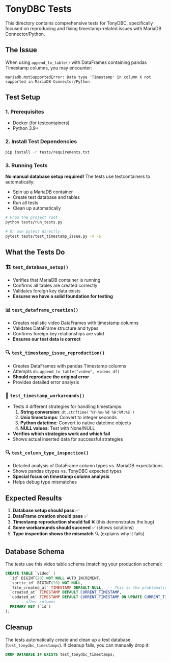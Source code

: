 # TonyDBC Tests

This directory contains comprehensive tests for TonyDBC, specifically focused on reproducing and fixing timestamp-related issues with MariaDB Connector/Python.

## The Issue

When using `append_to_table()` with DataFrames containing pandas Timestamp columns, you may encounter:

```
mariadb.NotSupportedError: Data type 'Timestamp' in column X not supported in MariaDB Connector/Python
```

## Test Setup

### 1. Prerequisites

- Docker (for testcontainers)
- Python 3.9+

### 2. Install Test Dependencies

```bash
pip install -r tests/requirements.txt
```

### 3. Running Tests

**No manual database setup required!** The tests use testcontainers to automatically:
- Spin up a MariaDB container
- Create test database and tables  
- Run all tests
- Clean up automatically

```bash
# From the project root
python tests/run_tests.py

# Or use pytest directly
pytest tests/test_timestamp_issue.py -v -s
```

## What the Tests Do

### 🏗️ `test_database_setup()`
- Verifies that MariaDB container is running
- Confirms all tables are created correctly
- Validates foreign key data exists
- **Ensures we have a solid foundation for testing**

### 📊 `test_dataframe_creation()`
- Creates realistic video DataFrames with timestamp columns
- Validates DataFrame structure and types
- Confirms foreign key relationships are valid
- **Ensures our test data is correct**

### 🔍 `test_timestamp_issue_reproduction()`
- Creates DataFrames with pandas Timestamp columns
- Attempts `db.append_to_table("video", videos_df)`
- **Should reproduce the original error**
- Provides detailed error analysis

### 🔧 `test_timestamp_workarounds()`
- Tests 4 different strategies for handling timestamps:
  1. **String conversion**: `dt.strftime('%Y-%m-%d %H:%M:%S')`
  2. **Unix timestamps**: Convert to integer seconds
  3. **Python datetime**: Convert to native datetime objects  
  4. **NULL values**: Test with None/NULL
- **Verifies which strategies work and which fail**
- Shows actual inserted data for successful strategies

### 🔍 `test_column_type_inspection()`
- Detailed analysis of DataFrame column types vs. MariaDB expectations
- Shows pandas dtypes vs. TonyDBC expected types
- **Special focus on timestamp column analysis**
- Helps debug type mismatches

## Expected Results

1. **Database setup should pass** ✅
2. **DataFrame creation should pass** ✅  
3. **Timestamp reproduction should fail** ❌ (this demonstrates the bug)
4. **Some workarounds should succeed** ✅ (shows solutions)
5. **Type inspection shows the mismatch** 🔍 (explains why it fails)

## Database Schema

The tests use this video table schema (matching your production schema):

```sql
CREATE TABLE `video` (
  `id` BIGINT(20) NOT NULL AUTO_INCREMENT,
  `sortie_id` BIGINT(20) NOT NULL,
  `file_created_at` TIMESTAMP DEFAULT NULL,  -- This is the problematic column
  `created_at` TIMESTAMP DEFAULT CURRENT_TIMESTAMP,
  `updated_at` TIMESTAMP DEFAULT CURRENT_TIMESTAMP ON UPDATE CURRENT_TIMESTAMP,
  -- ... other columns
  PRIMARY KEY (`id`)
);
```

## Cleanup

The tests automatically create and clean up a test database (`test_tonydbc_timestamps`).
If cleanup fails, you can manually drop it:

```sql
DROP DATABASE IF EXISTS test_tonydbc_timestamps;
```
